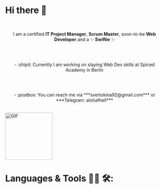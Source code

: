 # Hi there 👋
<br> <p align="center">
I am a certified **IT Project Manager**, **Scrum Master**, soon-to-be **Web Developer** and a :sparkles: **Swiftie** :sparkles: </p> 
</br>
<br> 
<p align="center"> - :shipit: Currently I am working on slaying Web Dev skills at Spiced Academy in Berlin
</p> 
</br>
<br> <p align="center">  - :postbox: You can reach me via ***svertokina92@gmail.com*** or ***Telegram: alohafhell*** 
</p> 
</br>
<img hight="250" width="150" alt="GIF" src="https://media0.giphy.com/media/v1.Y2lkPTc5MGI3NjExaWo5OHV2dm5rOGVvenNjOGl6NzQzcXZwNjU3dWxtb3d0OWUwbWViMiZlcD12MV9pbnRlcm5hbF9naWZfYnlfaWQmY3Q9Zw/8lgqAbycBjosxjfi9k/giphy.gif">

# Languages & Tools 👨‍💻 🛠:
</br>

<p align="center">
